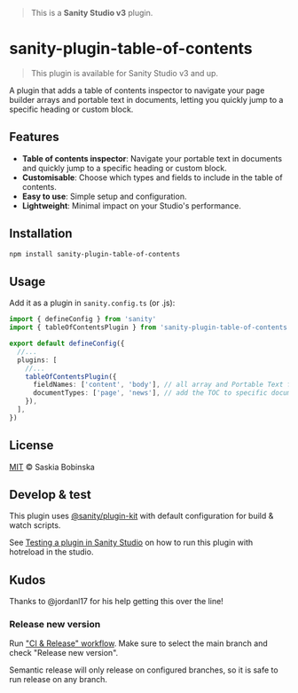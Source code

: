 > This is a **Sanity Studio v3** plugin.

# sanity-plugin-table-of-contents

> This plugin is available for Sanity Studio v3 and up.

A plugin that adds a table of contents inspector to navigate your page builder arrays and portable text in documents, letting you quickly jump to a specific heading or custom block.

## Features

- **Table of contents inspector**: Navigate your portable text in documents and quickly jump to a specific heading or custom block.
- **Customisable**: Choose which types and fields to include in the table of contents.
- **Easy to use**: Simple setup and configuration.
- **Lightweight**: Minimal impact on your Studio's performance.

## Installation

```sh
npm install sanity-plugin-table-of-contents
```

## Usage

Add it as a plugin in `sanity.config.ts` (or .js):

```ts
import { defineConfig } from 'sanity'
import { tableOfContentsPlugin } from 'sanity-plugin-table-of-contents'

export default defineConfig({
  //...
  plugins: [
    //...
    tableOfContentsPlugin({
      fieldNames: ['content', 'body'], // all array and Portable Text fields that should be included in the TOC
      documentTypes: ['page', 'news'], // add the TOC to specific document types
    }),
  ],
})
```

## License

[MIT](LICENSE) © Saskia Bobinska

## Develop & test

This plugin uses [@sanity/plugin-kit](https://github.com/sanity-io/plugin-kit)
with default configuration for build & watch scripts.

See [Testing a plugin in Sanity Studio](https://github.com/sanity-io/plugin-kit#testing-a-plugin-in-sanity-studio)
on how to run this plugin with hotreload in the studio.

## Kudos

Thanks to @jordanl17 for his help getting this over the line!

### Release new version

Run ["CI & Release" workflow](https://github.com/bobinska-dev/sanity-plugin-table-of-contents-plugin/actions/workflows/main.yml).
Make sure to select the main branch and check "Release new version".

Semantic release will only release on configured branches, so it is safe to run release on any branch.

